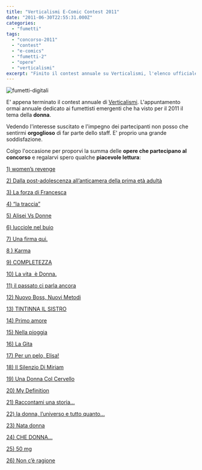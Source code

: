 ```yaml
---
title: "Verticalismi E-Comic Contest 2011"
date: "2011-06-30T22:55:31.000Z"
categories: 
  - "fumetti"
tags: 
  - "concorso-2011"
  - "contest"
  - "e-comics"
  - "fumetti-2"
  - "opere"
  - "verticalismi"
excerpt: "Finito il contest annuale su Verticalismi, l'elenco ufficiale delle opere in concorso quest'anno. Tema: la donna."
---
```


![](https://enricodeleo.s3.eu-south-1.amazonaws.com/uploads/2011/07/fumetti-digitali-565x242.jpg" "fumetti-digitali")

E' appena terminato il contest annuale di [Verticalismi](http://www.verticalismi.it). L'appuntamento ormai annuale dedicato ai fumettisti emergenti che ha visto per il 2011 il tema della **donna**.

Vedendo l'interesse suscitato e l'impegno dei partecipanti non posso che sentirmi **orgoglioso** di far parte dello staff. E' proprio una grande soddisfazione.

Colgo l'occasione per proporvi la summa delle **opere che partecipano al concorso** e regalarvi spero qualche **piacevole lettura**:

[1) women’s revenge](http://www.verticalismi.it/womens-revenge-silvia-pacucci/)

[2) Dalla post-adolescenza all’anticamera della prima età adultà](http://www.verticalismi.it/dalla-post-adolescenza-all-anticamera-della-prima-eta-adulta/)

[3) La forza di Francesca](http://www.verticalismi.it/la-forza-di-francesca/)

[4) “la traccia”](http://www.verticalismi.it/la-traccia/)

[5) Alisei Vs Donne](http://www.verticalismi.it/alisei-vs-donne/)

[6) lucciole nel buio](http://www.verticalismi.it/lucciole-nel-buio/)

[7) Una firma qui.](http://www.verticalismi.it/una-firma-qui/)

[8 ) Karma](http://www.verticalismi.it/karma/)

[9) COMPLETEZZA](http://www.verticalismi.it/completezza/)

[10) La vita  è Donna.](http://www.verticalismi.it/la-vita-e-donna/)

[11) il passato ci parla ancora](http://www.verticalismi.it/il-passato-ci-parla-ancora/)

[12) Nuovo Boss, Nuovi Metodi](http://www.verticalismi.it/nuovo-boss-nuovi-metodi/)

[13) TINTINNA IL SISTRO](http://www.verticalismi.it/tintinna-il-sistro/)

[14) Primo amore](http://www.verticalismi.it/primo-amore/)

[15) Nella pioggia](http://www.verticalismi.it/nella-pioggia/)

[16) La Gita](http://www.verticalismi.it/la-gita/)

[17) Per un pelo, Elisa!](http://www.verticalismi.it/per-un-pelo-elisa/)

[18) Il Silenzio Di Miriam](http://www.verticalismi.it/il-silenzio-di-miriam/)

[19) Una Donna Col Cervello](http://www.verticalismi.it/una-donna-col-cervello-3/)

[20) My Definition](http://www.verticalismi.it/my-definition-di-m-candeloro-m-tusa/)

[21) Raccontami una storia…](http://www.verticalismi.it/raccontami-una-storia/)

[22) la donna, l’universo e tutto quanto…](http://www.verticalismi.it/la-donna-luniverso-e-tutto-quanto-alex-agni/)

[23) Nata donna](http://www.verticalismi.it/nata-donna/)

[24) CHE DONNA…](http://www.verticalismi.it/che-donna/)

[25) 50 mg](http://www.verticalismi.it/50-mg/)

[26) Non c’è ragione](http://www.verticalismi.it/non-ce-ragione/)
